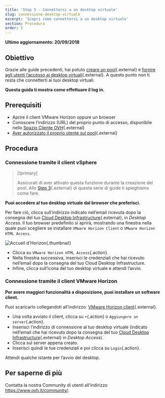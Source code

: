 ```yaml
---
title: 'Step 5 - Connettersi a un desktop virtuale'
slug: connessione-desktop-virtuale
excerpt: 'Scopri come connettersi a un desktop virtuale'
section: Procedura
order: 5
---
```


**Ultimo aggiornamento: 20/09/2018**

## Obiettivo

Grazie alle guide precedenti, hai potuto [creare un pool](https://docs.ovh.com/it/cloud-desktop-infrastructure/creare-un-pool/){.external} e [fornire agli utenti l’accesso ai desktop virtuali](https://docs.ovh.com/it/cloud-desktop-infrastructure/assegnare-desktop-virtuali){.external}. A questo punto non ti resta che connetterti ai tuoi desktop virtuali.

**Questa guida ti mostra come effettuare il log in.**

## Prerequisiti

- Aprire il client VMware Horizon oppure un browser
- Conoscere l’indirizzo (URL) del proprio punto di accesso, disponibile nello [Spazio Cliente OVH](https://www.ovh.com/auth/?action=gotomanager){.external}
- [Aver autorizzato il proprio utente sul pool](https://docs.ovh.com/it/cloud-desktop-infrastructure/assegnare-desktop-virtuali){.external}


## Procedura

### Connessione tramite il client vSphere


> [!primary]
>
> Assicurati di aver attivato questa funzione durante la creazione del pool. Allo [Step 3](https://docs.ovh.com/it/cloud-desktop-infrastructure/creare-un-pool/){.external} di questa serie di guide ti spieghiamo come fare.
> 

**Puoi accedere al tuo desktop virtuale dal browser che preferisci.**

Per fare ciò, clicca sull’indirizzo indicato nell’email ricevuta dopo la consegna del tuo [Cloud Desktop Infrastructure](https://www.ovh.it/cloud/cloud-desktop/infrastructure/){.external}, in *Desktop Access*. Il tuo browser predefinito si aprirà, mostrando una finestra nella quale puoi scegliere se installare `VMware Horizon Client` o `VMware Horizon HTML Access`.

![Accueil d'Horizon](images/1200.png){.thumbnail}

- Clicca su `VMware Horizon HTML Access`{.action}.
- Nella finestra successiva, inserisci le credenziali che hai ricevuto nell’email dopo la consegna del tuo Cloud Desktop Infrastructure.
- Infine, clicca sull’icona del tuo desktop virtuale e attendi l’avvio.


### Connessione tramite il client VMware Horizon

**Per avere maggiori funzionalità a disposizione, puoi installare un software client.**

Puoi scaricarlo collegandoti all’indirizzo: [VMware Horizon client](https://my.vmware.com/en/web/vmware/info/slug/desktop_end_user_computing/vmware_horizon_clients/4_0){.external}.

- Una volta avviato il client, clicca su `+`{.action} o `Aggiungere un server`{.action}.
- Inserisci l’indirizzo di connessione al tuo desktop virtuale (indicato nell’email che hai ricevuto dopo la consegna del tuo [Cloud Desktop Infrastructure](https://www.ovh.it/cloud/cloud-desktop/infrastructure/){.external} in *Desktop Access*).
- Clicca sul server appena creato.
- Inserisci quindi le tue credenziali e poi clicca su `Login`{.action}.

Attendi qualche istante per l’avvio del desktop.

## Per saperne di più

Contatta la nostra Community di utenti all’indirizzo <https://www.ovh.it/community/>.